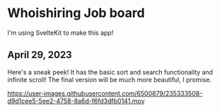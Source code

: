 # Whoishiring Job board

I'm using SvelteKit to make this app!

## April 29, 2023
Here's a sneak peek! It has the basic sort and search functionality and infinite scroll!
The final version will be much more beautiful, I promise.

https://user-images.githubusercontent.com/6500879/235333508-d9d1cee5-5ee2-4758-8a6d-f6fd3dfb0141.mov

